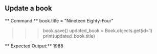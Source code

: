 ## Update a book
** Command:**
 book.title = "Nineteen Eighty-Four"
>>> book.save()
>>> updated_book = Book.objects.get(id=1)
>>> print(updated_book.title)


** Expected Output:**
1988